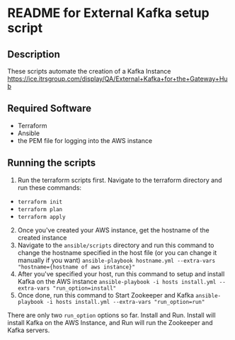README for External Kafka setup script
======================

Description
-----------

These scripts automate the creation of a Kafka Instance https://ice.itrsgroup.com/display/QA/External+Kafka+for+the+Gateway+Hub


Required Software
------------------
- Terraform
- Ansible
- the PEM file for logging into the AWS instance

Running the scripts
---------------------------------

1. Run the terraform scripts first. Navigate to the terraform directory and run these commands:
  - `terraform init`
  - `terraform plan`
  - `terraform apply`

2. Once you've created your AWS instance, get the hostname of the created instance
3. Navigate to the `ansible/scripts` directory and run this command to change the hostname specified in the host file (or you can change it manually if you want)
   `ansible-playbook hostname.yml --extra-vars "hostname={hostname of aws instance}"` 
4. After you've specified your host, run this command to setup and install Kafka on the AWS instance
   `ansible-playbook -i hosts install.yml --extra-vars "run_option=install"`
5. Once done, run this command to Start Zookeeper and Kafka
   `ansible-playbook -i hosts install.yml --extra-vars "run_option=run"`

There are only two `run_option` options so far. Install and Run. Install will install Kafka on the AWS Instance, and Run will run the Zookeeper and Kafka servers. 

